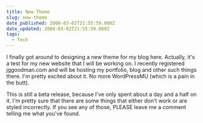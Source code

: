 ```yaml
---
title: New Theme
slug: new-theme
date_published: 2008-03-02T21:55:59.000Z
date_updated: 2008-03-02T21:55:59.000Z
tags:
  - Tech
---
```


I finally got around to designing a new theme for my blog here. Actually, it's a test for my new website that I will be working on. I recently registered jggoodman.com and will be hosting my portfolio, blog and other such things there. I'm pretty excited about it. No more WordPressMU (which is a pain in the butt).

This is still a beta release, because I've only spent about a day and a half on it. I'm pretty sure that there are some things that either don't work or are styled incorrectly. If you see any of those, PLEASE leave me a comment telling me what you've found.
